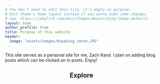```yaml
---
# You don't need to edit this file, it's empty on purpose.
# Edit theme's home layout instead if you wanna make some changes
# See: https://jekyllrb.com/docs/themes/#overriding-theme-defaults
layout: home
author_profile: true
title: Purpose of this website
header: 
  image: "assets/images/Kayaking_teton.JPG"
---
```




This site serves as a personal site for me, Zach Karol. I plan on adding blog posts which can be clicked on in posts. Enjoy!

<div align="center"> 
<h2> Explore</h2>
 </div>

<br>
<!-- fa-fw adds spacing but might need more -->

<div align="center" class= "icons">
<a href= "https://github.com/zachkarol430/staph"> <i class="fab fa-fw fa-r-project"></i> </a>
<a href= "https://www.zachkarol.com/about/"> <i class= "fas fa-fw fa-male"></i> </a>
<a href="https://www.zachkarol.com/staph-research/"> <i class="fas fa-fw fa-dna"></i> </a>
<a href="https://www.zachkarol.com/national-parks/"> <i class="fas fa-fw fa-hiking"></i> </a>
<a href="https://www.zachkarol.com/movie-project/"> <i class="fas fa-fw fa-film"></i> </a>
</div>
